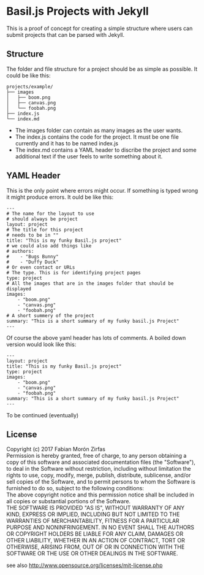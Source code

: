 Basil.js Projects with Jekyll
=============================

This is a proof of concept for creating a simple structure where users can submit projects that can be parsed with Jekyll.  

## Structure

The folder and file structure for a project should be as simple as possible. It could be like this:  

    projects/example/
    ├── images
    │   ├── boom.png
    │   ├── canvas.png
    │   └── foobah.png
    ├── index.js
    └── index.md

- The images folder can contain as many images as the user wants.
- The index.js contains the code for the project. It must be one file currently and it has to be named index.js
- The index.md contains a YAML header to discribe the project and some additional text if the user feels to write something about it.  

## YAML Header

This is the only point where errors might occur. If something is typed wrong it might produce errors. It ould be like this:  

    ---
    # The name for the layout to use
    # should always be project
    layout: project
    # The title for this project
    # needs to be in ""
    title: "This is my funky Basil.js project"
    # we could also add things like
    # authors: 
    #    - "Bugs Bunny"
    #    - "Duffy Duck"
    # Or even contact or URLs
    # The type. This is for identifying project pages
    type: project
    # All the images that are in the images folder that should be displayed
    images:
        - "boom.png"
        - "canvas.png"
        - "foobah.png"
    # A short summery of the project
    summary: "This is a short summary of my funky basil.js Project"
    ---

Of course the above yaml header has lots of comments. A boiled down version would look like this:  

    ---
    layout: project
    title: "This is my funky Basil.js project"
    type: project
    images:
        - "boom.png"
        - "canvas.png"
        - "foobah.png"
    summary: "This is a short summary of my funky basil.js Project"
    ---

To be continued (eventually)

## License

Copyright (c)  2017 Fabian Morón Zirfas  
Permission is hereby granted, free of charge, to any person obtaining a copy of this software and associated documentation files (the "Software"), to deal in the Software  without restriction, including without limitation the rights to use, copy, modify, merge, publish, distribute, sublicense, and/or sell copies of the Software, and to  permit persons to whom the Software is furnished to do so, subject to the following conditions:  
The above copyright notice and this permission notice shall be included in all copies or substantial portions of the Software.  
THE SOFTWARE IS PROVIDED "AS IS", WITHOUT WARRANTY OF ANY KIND, EXPRESS OR IMPLIED, INCLUDING BUT NOT LIMITED TO THE WARRANTIES OF MERCHANTABILITY, FITNESS FOR A  PARTICULAR PURPOSE AND NONINFRINGEMENT. IN NO EVENT SHALL THE AUTHORS OR COPYRIGHT HOLDERS BE LIABLE FOR ANY CLAIM, DAMAGES OR OTHER LIABILITY, WHETHER IN AN ACTION OF  CONTRACT, TORT OR OTHERWISE, ARISING FROM, OUT OF OR IN CONNECTION WITH THE SOFTWARE OR THE USE OR OTHER DEALINGS IN THE SOFTWARE.  

see also http://www.opensource.org/licenses/mit-license.php

